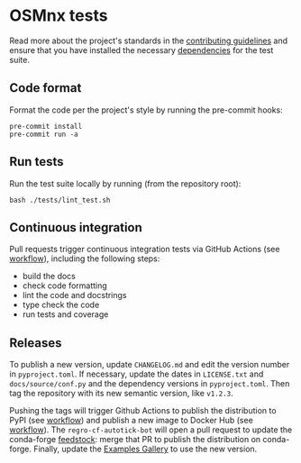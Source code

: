 # OSMnx tests

Read more about the project's standards in the [contributing guidelines](../CONTRIBUTING.md) and ensure that you have installed the necessary [dependencies](../environments/tests/env-ci.yml) for the test suite.

## Code format

Format the code per the project's style by running the pre-commit hooks:

```shell
pre-commit install
pre-commit run -a
```

## Run tests

Run the test suite locally by running (from the repository root):

```shell
bash ./tests/lint_test.sh
```

## Continuous integration

Pull requests trigger continuous integration tests via GitHub Actions (see [workflow](../.github/workflows/ci.yml)), including the following steps:

- build the docs
- check code formatting
- lint the code and docstrings
- type check the code
- run tests and coverage

## Releases

To publish a new version, update `CHANGELOG.md` and edit the version number in `pyproject.toml`. If necessary, update the dates in `LICENSE.txt` and `docs/source/conf.py` and the dependency versions in `pyproject.toml`. Then tag the repository with its new semantic version, like `v1.2.3`.

Pushing the tags will trigger Github Actions to publish the distribution to PyPI (see [workflow](../.github/workflows/build-publish-pypi.yml)) and publish a new image to Docker Hub (see [workflow](../.github/workflows/build-publish-docker.yml)). The `regro-cf-autotick-bot` will open a pull request to update the conda-forge [feedstock](https://github.com/conda-forge/osmnx-feedstock): merge that PR to publish the distribution on conda-forge. Finally, update the [Examples Gallery](https://github.com/gboeing/osmnx-examples) to use the new version.
